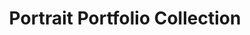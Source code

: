 ---
layout: album
title: Portrait Portfolio Collection
hidden: true
# description: ['text1','text2']
cover_number: 1
photos:
 - url: /img/albums/portrait-collection/p-22.jpg
   description: Kodak Proimage 100
 - url: /img/albums/portrait-collection/p-5.jpg
   description: Sony A7 50/1.7
 - url: /img/albums/portrait-collection/p-6.jpg
   description: Sony A7 50/1.7
 - url: /img/albums/portrait-collection/p-7.jpg
   description: Minolta 28-135
 - url: /img/albums/portrait-collection/p-8.jpg
   description: Minolta 28-135
 - url: /img/albums/portrait-collection/p-9.jpg
   description: Minolta 28-135
 - url: /img/albums/portrait-collection/p-10.jpg
   description: Kodak ColorPlus200
 - url: /img/albums/portrait-collection/p-13.jpg
   description: Kodak ColorPlus200
 - url: /img/albums/portrait-collection/p-14.jpg
   description: Minolta 50/1.7
 - url: /img/albums/portrait-collection/p-15.jpg
   description: Sony Zeiss 24/2 ZA
 - url: /img/albums/portrait-collection/g-2.jpg
   description: Zeiss Batis 25/2
#  - url: /img/albums/portrait/p-16.jpg
 - url: /img/albums/portrait-collection/p-17.jpg
   description: Sony Zeiss 24/2 ZA
 - url: /img/albums/portrait-collection/p-18.jpg
   description: Minolta 70-210
 - url: /img/albums/portrait-collection/p-19.jpg
   description: Minolta 70-210
 - url: /img/albums/portrait-collection/000006-2021-6-Proimage-lite.jpg
   description: Kodak Proimage 100
 - url: /img/albums/portrait-collection/p-21.jpg
   description: Minolta 28-135
---